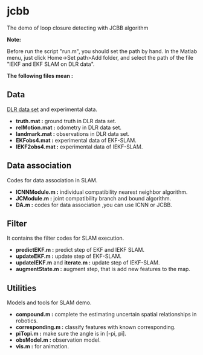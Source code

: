 # jcbb
The demo of loop closure detecting with JCBB algorithm

**Note:**

Before run the script "run.m", you should set the path by hand. In the Matlab menu, just click Home->Set path>Add folder, and select the path of the file "IEKF and EKF SLAM on DLR data".

**The following files mean :**
## Data
[DLR data set](http://www.informatik.uni-bremen.de/agebv/en/DlrSpatialCognitionDataSet) and experimental data.
* **truth.mat :** ground truth in DLR data set.
* **relMotion.mat :** odometry in DLR data set.
* **landmark.mat :** observations in DLR data set.
* **EKFobs4.mat :** experimental data of EKF-SLAM.
* **IEKF2obs4.mat :** experimental data of IEKF-SLAM.

## Data association
Codes for data association in SLAM.
* **ICNNModule.m :** individual compatibility nearest neighbor algorithm.
* **JCModule.m :** joint compatibility branch and bound algorithm.
* **DA.m :** codes for data association ,you can use ICNN or JCBB.

## Filter
It contains the filter codes for SLAM execution.
* **predictEKF.m :** predict step of EKF and IEKF SLAM. 
* **updateEKF.m :** update step of EKF-SLAM.
* **updateIEKF.m** and **iterate.m :** update step of IEKF-SLAM.
* **augmentState.m :** augment step, that is add new features to the map.

## Utilities
Models and tools for SLAM demo. 
* **compound.m :** complete the estimating uncertain spatial relationships in robotics.
* **corresponding.m :** classify features with known corresponding.
* **piTopi.m :** make sure the angle is in [-pi, pi].
* **obsModel.m :** observation model.
* **vis.m :** for animation.